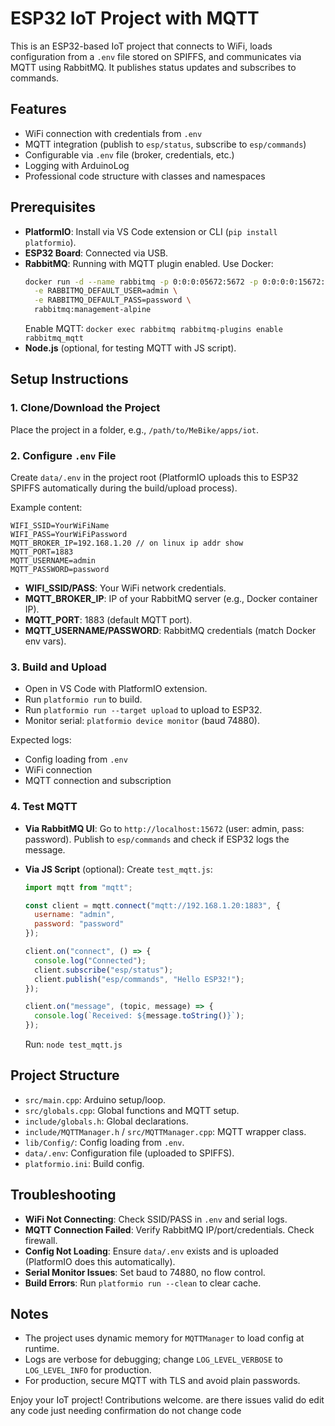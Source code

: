 # ESP32 IoT Project with MQTT

This is an ESP32-based IoT project that connects to WiFi, loads configuration from a `.env` file stored on SPIFFS, and communicates via MQTT using RabbitMQ. It publishes status updates and subscribes to commands.

## Features

- WiFi connection with credentials from `.env`
- MQTT integration (publish to `esp/status`, subscribe to `esp/commands`)
- Configurable via `.env` file (broker, credentials, etc.)
- Logging with ArduinoLog
- Professional code structure with classes and namespaces

## Prerequisites

- **PlatformIO**: Install via VS Code extension or CLI (`pip install platformio`).
- **ESP32 Board**: Connected via USB.
- **RabbitMQ**: Running with MQTT plugin enabled. Use Docker:
  ```bash
  docker run -d --name rabbitmq -p 0:0:0:05672:5672 -p 0:0:0:0:15672:15672 -p 0:0:0:0:1883:1883 \
    -e RABBITMQ_DEFAULT_USER=admin \
    -e RABBITMQ_DEFAULT_PASS=password \
    rabbitmq:management-alpine
  ```
  Enable MQTT: `docker exec rabbitmq rabbitmq-plugins enable rabbitmq_mqtt`
- **Node.js** (optional, for testing MQTT with JS script).

## Setup Instructions

### 1. Clone/Download the Project

Place the project in a folder, e.g., `/path/to/MeBike/apps/iot`.

### 2. Configure `.env` File

Create `data/.env` in the project root (PlatformIO uploads this to ESP32 SPIFFS automatically during the build/upload process).

Example content:

```
WIFI_SSID=YourWiFiName
WIFI_PASS=YourWiFiPassword
MQTT_BROKER_IP=192.168.1.20 // on linux ip addr show
MQTT_PORT=1883
MQTT_USERNAME=admin
MQTT_PASSWORD=password
```

- **WIFI_SSID/PASS**: Your WiFi network credentials.
- **MQTT_BROKER_IP**: IP of your RabbitMQ server (e.g., Docker container IP).
- **MQTT_PORT**: 1883 (default MQTT port).
- **MQTT_USERNAME/PASSWORD**: RabbitMQ credentials (match Docker env vars).

### 3. Build and Upload

- Open in VS Code with PlatformIO extension.
- Run `platformio run` to build.
- Run `platformio run --target upload` to upload to ESP32.
- Monitor serial: `platformio device monitor` (baud 74880).

Expected logs:

- Config loading from `.env`
- WiFi connection
- MQTT connection and subscription

### 4. Test MQTT

- **Via RabbitMQ UI**: Go to `http://localhost:15672` (user: admin, pass: password). Publish to `esp/commands` and check if ESP32 logs the message.
- **Via JS Script** (optional): Create `test_mqtt.js`:

  ```javascript
  import mqtt from "mqtt";

  const client = mqtt.connect("mqtt://192.168.1.20:1883", {
    username: "admin",
    password: "password"
  });

  client.on("connect", () => {
    console.log("Connected");
    client.subscribe("esp/status");
    client.publish("esp/commands", "Hello ESP32!");
  });

  client.on("message", (topic, message) => {
    console.log(`Received: ${message.toString()}`);
  });
  ```

  Run: `node test_mqtt.js`

## Project Structure

- `src/main.cpp`: Arduino setup/loop.
- `src/globals.cpp`: Global functions and MQTT setup.
- `include/globals.h`: Global declarations.
- `include/MQTTManager.h` / `src/MQTTManager.cpp`: MQTT wrapper class.
- `lib/Config/`: Config loading from `.env`.
- `data/.env`: Configuration file (uploaded to SPIFFS).
- `platformio.ini`: Build config.

## Troubleshooting

- **WiFi Not Connecting**: Check SSID/PASS in `.env` and serial logs.
- **MQTT Connection Failed**: Verify RabbitMQ IP/port/credentials. Check firewall.
- **Config Not Loading**: Ensure `data/.env` exists and is uploaded (PlatformIO does this automatically).
- **Serial Monitor Issues**: Set baud to 74880, no flow control.
- **Build Errors**: Run `platformio run --clean` to clear cache.



## Notes

- The project uses dynamic memory for `MQTTManager` to load config at runtime.
- Logs are verbose for debugging; change `LOG_LEVEL_VERBOSE` to `LOG_LEVEL_INFO` for production.
- For production, secure MQTT with TLS and avoid plain passwords.

Enjoy your IoT project! Contributions welcome.
are there issues valid do edit any code just needing confirmation do not change code